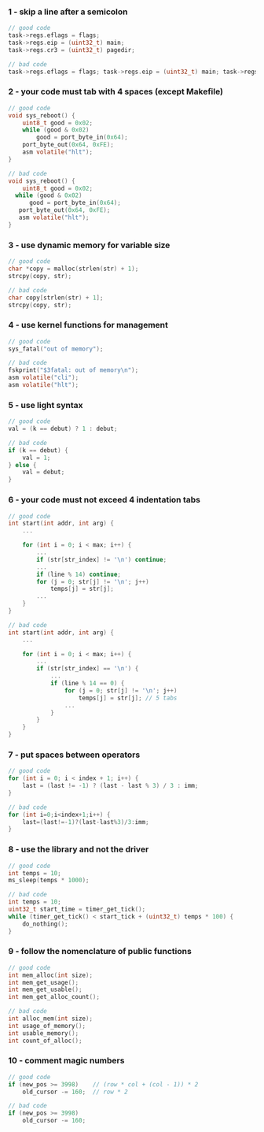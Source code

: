 ### 1 - skip a line after a semicolon

```c
// good code
task->regs.eflags = flags;
task->regs.eip = (uint32_t) main;
task->regs.cr3 = (uint32_t) pagedir;

// bad code
task->regs.eflags = flags; task->regs.eip = (uint32_t) main; task->regs.cr3 = (uint32_t) pagedir;
```


### 2 - your code must tab with 4 spaces (except Makefile)
```c
// good code
void sys_reboot() {
    uint8_t good = 0x02;
    while (good & 0x02)
        good = port_byte_in(0x64);
    port_byte_out(0x64, 0xFE);
    asm volatile("hlt");
}

// bad code
void sys_reboot() {
    uint8_t good = 0x02;
  while (good & 0x02)
      good = port_byte_in(0x64);
   port_byte_out(0x64, 0xFE);
   asm volatile("hlt");
}
```


### 3 - use dynamic memory for variable size
```c
// good code
char *copy = malloc(strlen(str) + 1);
strcpy(copy, str);

// bad code
char copy[strlen(str) + 1];
strcpy(copy, str);
```


### 4 - use kernel functions for management
```c
// good code
sys_fatal("out of memory");

// bad code
fskprint("$3fatal: out of memory\n");
asm volatile("cli");
asm volatile("hlt");
```


### 5 - use light syntax
```c
// good code
val = (k == debut) ? 1 : debut;

// bad code
if (k == debut) {
    val = 1;
} else {
    val = debut;
}
```


### 6 - your code must not exceed 4 indentation tabs
```c
// good code
int start(int addr, int arg) {
    ...

    for (int i = 0; i < max; i++) {
        ...
        if (str[str_index] != '\n') continue;
        ...
        if (line % 14) continue;
        for (j = 0; str[j] != '\n'; j++)
            temps[j] = str[j];
        ...
    }
}

// bad code
int start(int addr, int arg) {
    ...

    for (int i = 0; i < max; i++) {
        ...
        if (str[str_index] == '\n') {
            ...
            if (line % 14 == 0) {
                for (j = 0; str[j] != '\n'; j++)
                    temps[j] = str[j]; // 5 tabs
                ...
            }
        }
    }
}

```

### 7 - put spaces between operators
```c
// good code
for (int i = 0; i < index + 1; i++) {
    last = (last != -1) ? (last - last % 3) / 3 : imm;
}

// bad code
for (int i=0;i<index+1;i++) {
    last=(last!=-1)?(last-last%3)/3:imm;
}
```

### 8 - use the library and not the driver
```c
// good code
int temps = 10;
ms_sleep(temps * 1000);

// bad code
int temps = 10;
uint32_t start_time = timer_get_tick();
while (timer_get_tick() < start_tick + (uint32_t) temps * 100) {
    do_nothing();
}
```

### 9 - follow the nomenclature of public functions
```c
// good code
int mem_alloc(int size);
int mem_get_usage();
int mem_get_usable();
int mem_get_alloc_count();

// bad code
int alloc_mem(int size);
int usage_of_memory();
int usable_memory();
int count_of_alloc();
```

### 10 - comment magic numbers
```c
// good code
if (new_pos >= 3998)    // (row * col + (col - 1)) * 2
    old_cursor -= 160;  // row * 2

// bad code
if (new_pos >= 3998)
    old_cursor -= 160;
```
